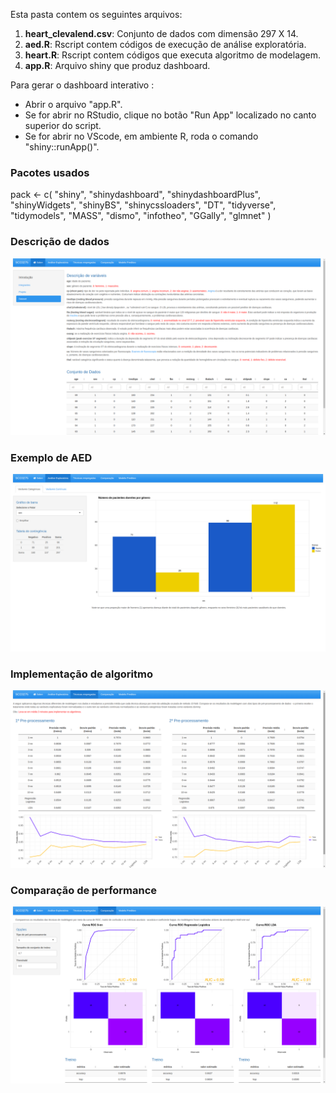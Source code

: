 Esta pasta contem os seguintes arquivos:

1. **heart_clevalend.csv**: Conjunto de dados com dimensão 297 X 14.
2. **aed.R**: Rscript contem códigos de execução de análise exploratória.
3. **heart.R**: Rscript contem códigos que executa algoritmo de modelagem.
4. **app.R**: Arquivo shiny que produz dashboard.

Para gerar o dashboard interativo :
- Abrir o arquivo "app.R".
- Se for abrir no RStudio, clique no botão "Run App" localizado no canto superior do script.
- Se for abrir no VScode, em ambiente R, roda o comando "shiny::runApp()".

### Pacotes usados
pack <- c(
  "shiny", 
  "shinydashboard", 
  "shinydashboardPlus", 
  "shinyWidgets", 
  "shinyBS",
  "shinycssloaders", 
  "DT",
  "tidyverse",
  "tidymodels",
  "MASS",
  "dismo",
  "infotheo",
  "GGally",
  "glmnet"
 )

### Descrição de dados
![tab1](www/tab1.png)

### Exemplo de AED
![tab2](www/tab2.png)

### Implementação de algoritmo
![tab3](www/tab3.png)

### Comparação de performance
![tab4](www/tab4.png)
